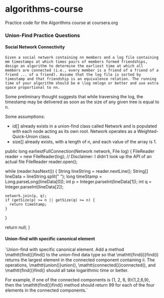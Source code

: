 # algorithms-course
Practice code for the Algorithms course at coursera.org

### Union-Find Practice Questions

#### Social Network Connectivity

`Given a social network containing nn members and a log file containing mm timestamps at which times pairs of members formed friendships, design an algorithm to determine the earliest time at which all members are connected (i.e., every member is a friend of a friend of a friend ... of a friend). Assume that the log file is sorted by timestamp and that friendship is an equivalence relation. The running time of your algorithm should be m \log nmlogn or better and use extra space proportional to nn.`

Some preliminary thought suggests that while traversing the log, the timestamp may be delivered as soon as the size of any given tree is equal to n.

Some assumptions:
* id[] already exists in a union-find class called Network and is populated with each node acting as its own root. Network operates as a Weighted-Quick-Union class.
* size[] already exists, with a length of n, and each value of the array is 1.

public long earliestFullConnection(Network network, File log) {
  FileReader reader = new FileReader(log);  // Disclaimer: I didn't look up the API of an actual file FileReader
  reader.open();

  while (reader.hasNext()) {
    String lineString = reader.nextLine();
    String[] lineData = lineString.split(" ");
    long timeStamp = Long.parseLong(lineData[0]);
    int p = Integer.parseInt(lineData[1]);
    int q = Integer.parseInt(lineData[2]);

    network.join(p, q);
    if (getSize(p) >= n || getSize(q) >= n) {
      return timeStamp;
    }
  }

  return null;
}

#### Union-find with specific canonical element

`Union-find with specific canonical element. Add a method \mathtt{find()}find() to the union-find data type so that \mathtt{find(i)}find(i) returns the largest element in the connected component containing ii. The operations, \mathtt{union()}union(), \mathtt{connected()}connected(), and \mathtt{find()}find() should all take logarithmic time or better.

For example, if one of the connected components is \{1, 2, 6, 9\}{1,2,6,9}, then the \mathtt{find()}find() method should return 99 for each of the four elements in the connected components.`
